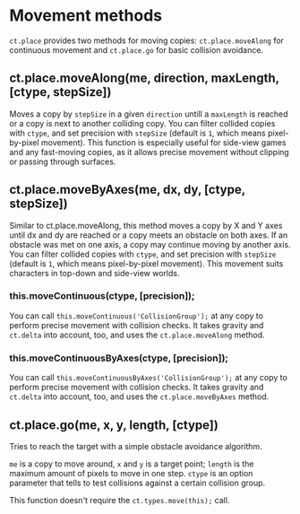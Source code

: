 # Movement methods

`ct.place` provides two methods for moving copies: `ct.place.moveAlong` for continuous movement and `ct.place.go` for basic collision avoidance.


## ct.place.moveAlong(me, direction, maxLength, [ctype, stepSize])

Moves a copy by `stepSize` in a given `direction` untill a `maxLength` is reached or a copy is next to another colliding copy. You can filter collided copies with `ctype`, and set precision with `stepSize` (default is `1`, which means pixel-by-pixel movement). This function is especially useful for side-view games and any fast-moving copies, as it allows precise movement without clipping or passing through surfaces.


## ct.place.moveByAxes(me, dx, dy, [ctype, stepSize])

Similar to ct.place.moveAlong, this method moves a copy by X and Y axes until dx and dy are reached
or a copy meets an obstacle on both axes. If an obstacle was met on one axis, a copy may continue
moving by another axis. You can filter collided copies with `ctype`,
and set precision with `stepSize` (default is `1`, which means pixel-by-pixel movement).
This movement suits characters in top-down and side-view worlds.


### this.moveContinuous(ctype, [precision]);

You can call `this.moveContinuous('CollisionGroup');` at any copy to perform precise movement with collision checks. It takes gravity and `ct.delta` into account, too, and uses the `ct.place.moveAlong` method.

### this.moveContinuousByAxes(ctype, [precision]);

You can call `this.moveContinuousByAxes('CollisionGroup');` at any copy to perform precise movement with collision checks. It takes gravity and `ct.delta` into account, too, and uses the `ct.place.moveByAxes` method.


## ct.place.go(me, x, y, length, [ctype])

Tries to reach the target with a simple obstacle avoidance algorithm.

`me` is a copy to move around, `x` and `y` is a target point; `length` is the maximum amount of pixels to move in one step. `ctype` is an option parameter that tells to test collisions against a certain collision group.

This function doesn't require the `ct.types.move(this);` call.